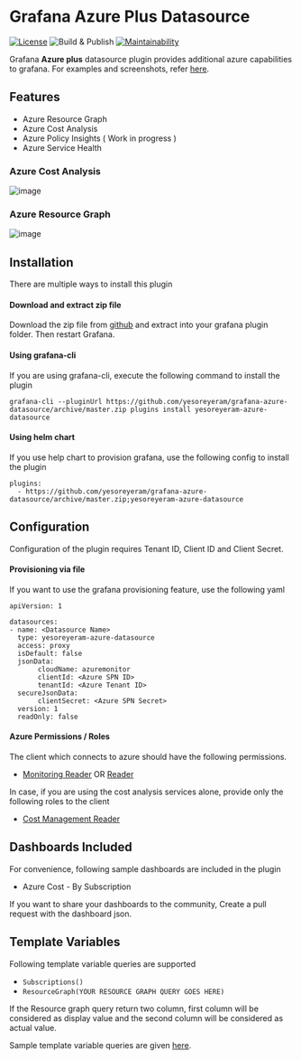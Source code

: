 # Grafana Azure Plus Datasource

[![License](https://img.shields.io/github/license/yesoreyeram/grafana-azure-datasource)](LICENSE)
![Build & Publish](https://github.com/yesoreyeram/grafana-azure-datasource/workflows/Build%20&%20Publish/badge.svg?branch=master)
[![Maintainability](https://api.codeclimate.com/v1/badges/2f1d8e636d95e0712fae/maintainability)](https://codeclimate.com/github/yesoreyeram/grafana-azure-datasource/maintainability)

Grafana **Azure plus** datasource plugin provides additional azure capabilities to grafana. For examples and screenshots, refer [here](https://github.com/yesoreyeram/grafana-azure-datasource/issues/5).

## Features

* Azure Resource Graph
* Azure Cost Analysis
* Azure Policy Insights ( Work in progress )
* Azure Service Health

### Azure Cost Analysis

![image](https://user-images.githubusercontent.com/153843/82420435-9d5b1800-9a77-11ea-818e-7b57b0f6353c.png)

### Azure Resource Graph

![image](https://user-images.githubusercontent.com/153843/82420772-178b9c80-9a78-11ea-8294-2d0500aa3592.png)

## Installation

There are multiple ways to install this plugin

#### Download and extract zip file

Download the zip file from [github](https://github.com/yesoreyeram/grafana-azure-datasource/archive/master.zip) and extract into your grafana plugin folder. Then restart Grafana.

#### Using grafana-cli

If you are using grafana-cli, execute the following command to install the plugin

```
grafana-cli --pluginUrl https://github.com/yesoreyeram/grafana-azure-datasource/archive/master.zip plugins install yesoreyeram-azure-datasource
```
#### Using helm chart

If you use help chart to provision grafana, use the following config to install the plugin

```
plugins:
  - https://github.com/yesoreyeram/grafana-azure-datasource/archive/master.zip;yesoreyeram-azure-datasource
```

## Configuration

Configuration of the plugin requires Tenant ID, Client ID and Client Secret.

#### Provisioning via file

If you want to use the grafana provisioning feature, use the following yaml

```
apiVersion: 1

datasources:
- name: <Datasource Name>
  type: yesoreyeram-azure-datasource
  access: proxy
  isDefault: false
  jsonData:
       cloudName: azuremonitor
       clientId: <Azure SPN ID>
       tenantId: <Azure Tenant ID>
  secureJsonData:
       clientSecret: <Azure SPN Secret>
  version: 1
  readOnly: false
```

#### Azure Permissions / Roles 

The client which connects to azure should have the following permissions.

* [Monitoring Reader](https://docs.microsoft.com/en-us/azure/role-based-access-control/built-in-roles#monitoring-reader) OR [Reader](https://docs.microsoft.com/en-us/azure/role-based-access-control/built-in-roles#reader)

In case, if you are using the cost analysis services alone, provide only the following roles to the client

* [Cost Management Reader](https://docs.microsoft.com/en-us/azure/role-based-access-control/built-in-roles#cost-management-reader)

## Dashboards Included

For convenience, following sample dashboards are included in the plugin

* Azure Cost - By Subscription

If you want to share your dashboards to the community, Create a pull request with the dashboard json.

## Template Variables

Following template variable queries are supported

- `Subscriptions()`
- `ResourceGraph(YOUR RESOURCE GRAPH QUERY GOES HERE)`

If the Resource graph query return two column, first column will be considered as display value and the second column will be considered as actual value. 

Sample template variable queries are given [here](https://github.com/yesoreyeram/grafana-azure-datasource/issues/5#issuecomment-666500009).